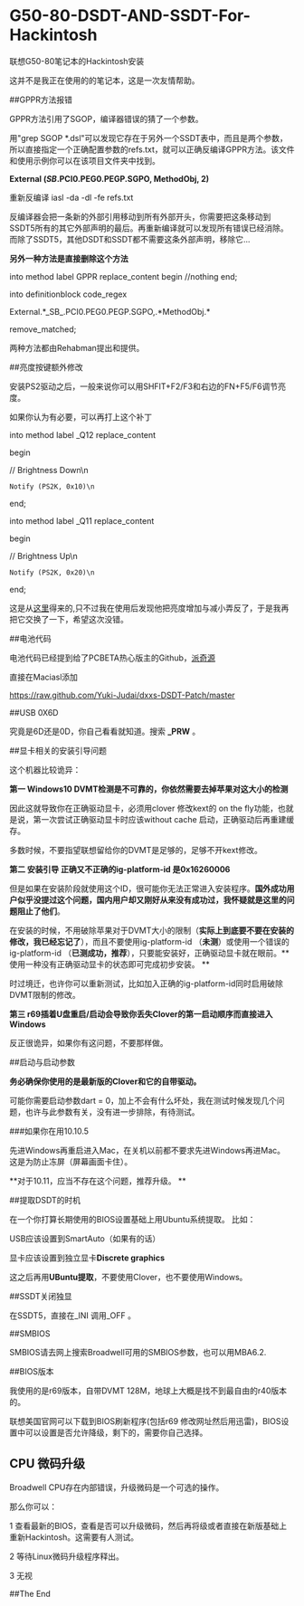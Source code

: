 # G50-80-DSDT-AND-SSDT-For-Hackintosh
联想G50-80笔记本的Hackintosh安装 

这并不是我正在使用的的笔记本，这是一次友情帮助。

##GPPR方法报错


GPPR方法引用了SGOP，编译器错误的猜了一个参数。

用"grep SGOP *.dsl"可以发现它存在于另外一个SSDT表中，而且是两个参数，所以直接指定一个正确配置参数的refs.txt，就可以正确反编译GPPR方法。该文件和使用示例你可以在该项目文件夹中找到。


**External (_SB_.PCI0.PEG0.PEGP.SGPO, MethodObj, 2)**

重新反编译
iasl -da -dl -fe refs.txt


反编译器会把一条新的外部引用移动到所有外部开头，你需要把这条移动到SSDT5所有的其它外部声明的最后。再重新编译就可以发现所有错误已经消除。而除了SSDT5，其他DSDT和SSDT都不需要这条外部声明，移除它...



**另外一种方法是直接删除这个方法**


into method label GPPR replace_content begin //nothing end;

into definitionblock code_regex

External.\*\_SB_\.PCI0\.PEG0\.PEGP\.SGPO,.\*MethodObj.* 

remove_matched;

两种方法都由Rehabman提出和提供。

##亮度按键额外修改

安装PS2驱动之后，一般来说你可以用SHFIT+F2/F3和右边的FN+F5/F6调节亮度。

如果你认为有必要，可以再打上这个补丁



into method label _Q12 replace_content

begin

// Brightness Down\n

    Notify (PS2K, 0x10)\n
    
end;

into method label _Q11 replace_content

begin

// Brightness Up\n

    Notify (PS2K, 0x20)\n
    
end;

这是从[这里](http://www.tonymacx86.com/el-capitan-laptop-guides/171080-guide-lenovo-g50-80-el-capitan.html)得来的,只不过我在使用后发现他把亮度增加与减小弄反了，于是我再把它交换了一下，希望这次没错。

##电池代码

电池代码已经提到给了PCBETA热心版主的Github，[派奇源](https://github.com/Yuki-Judai/dxxs-DSDT-Patch)

直接在Maciasl添加

https://raw.github.com/Yuki-Judai/dxxs-DSDT-Patch/master

##USB  0X6D 

究竟是6D还是0D，你自己看看就知道。搜索 **_PRW** 。


##显卡相关的安装引导问题

这个机器比较诡异：

**第一 Windows10 DVMT检测是不可靠的，你依然需要去掉苹果对这大小的检测**


因此这就导致你在正确驱动显卡，必须用clover 修改kext的 on the fly功能，也就是说，第一次尝试正确驱动显卡时应该without cache 启动，正确驱动后再重建缓存。


多数时候，不要指望联想留给你的DVMT是足够的，足够不开kext修改。



**第二 安装引导  正确又不正确的ig-platform-id 是0x16260006**


但是如果在安装阶段就使用这个ID，很可能你无法正常进入安装程序。**国外成功用户似乎没提过这个问题，国内用户却又刚好从来没有成功过，我怀疑就是这里的问题阻止了他们**。


在安装的时候，不用破除苹果对于DVMT大小的限制（**实际上到底要不要在安装的修改，我已经忘记了**），而且不要使用ig-platform-id （**未测**）或使用一个错误的ig-platform-id （**已测成功，推荐**），只要能安装好，正确驱动显卡就在眼前。**使用一种没有正确驱动显卡的状态即可完成初步安装。
**


时过境迁，也许你可以重新测试，比如加入正确的ig-platform-id同时启用破除DVMT限制的修改。

**第三 r69插着U盘重启/启动会导致你丢失Clover的第一启动顺序而直接进入Windows**

反正很诡异，如果你有这问题，不要那样做。




##启动与启动参数


**务必确保你使用的是最新版的Clover和它的自带驱动。**


可能你需要启动参数dart = 0，加上不会有什么坏处，我在测试时候发现几个问题，也许与此参数有关，没有进一步排除，有待测试。

###如果你在用10.10.5

先进Windows再重启进入Mac，在关机以前都不要求先进Windows再进Mac。
这是为防止冻屏（屏幕画面卡住）。

**对于10.11，应当不存在这个问题，推荐升级。
**


##提取DSDT的时机



在一个你打算长期使用的BIOS设置基础上用Ubuntu系统提取。
比如：

USB应该设置到SmartAuto（如果有的话）

显卡应该设置到独立显卡**Discrete graphics**

这之后再用**UBuntu提取**，不要使用Clover，也不要使用Windows。


##SSDT关闭独显

在SSDT5，直接在_INI 调用_OFF 。



##SMBIOS
 

SMBIOS请去网上搜索Broadwell可用的SMBIOS参数，也可以用MBA6.2.

##BIOS版本

我使用的是r69版本，自带DVMT 128M，地球上大概是找不到最自由的r40版本的。

联想美国官网可以下载到BIOS刷新程序(包括r69 修改网址然后用迅雷)，BIOS设置中可以设置是否允许降级，剩下的，需要你自己选择。

## CPU 微码升级

Broadwell CPU存在内部错误，升级微码是一个可选的操作。

那么你可以：

1 查看最新的BIOS，查看是否可以升级微码，然后再将级或者直接在新版基础上重新Hackintosh。这需要有人测试。

2 等待Linux微码升级程序释出。

3 无视


##The End



